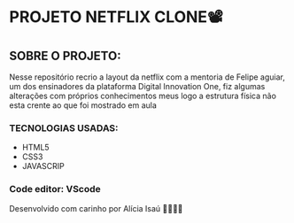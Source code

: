 
# PROJETO NETFLIX CLONE:film_projector:

## SOBRE O PROJETO:

Nesse repositório recrio a layout da netflix com a mentoria de Felipe aguiar, um dos ensinadores da plataforma Digital Innovation One, fiz algumas alterações com próprios conhecimentos meus logo a estrutura física não esta crente ao que foi mostrado em aula 

### TECNOLOGIAS USADAS:

- HTML5
- CSS3
- JAVASCRIP



### Code editor: VScode



Desenvolvido com carinho por Alícia Isaú :purple_heart:🚀👨‍💻️


